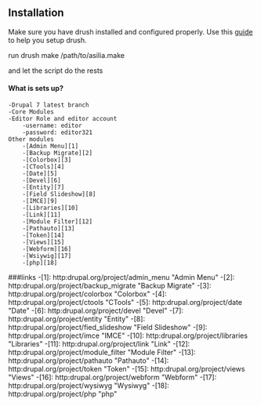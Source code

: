 ## Installation 

Make sure you have drush installed and configured properly. Use this [guide](http://drupalize.me/videos/what-drush) to help you setup drush.

run drush make /path/to/asilia.make 

and let the script do the rests

#### What is sets up?	
	-Drupal 7 latest branch
	-Core Modules
	-Editor Role and editor account 
		-username: editor
		-password: editor321
	Other modules
		-[Admin Menu][1]
		-[Backup Migrate][2]
		-[Colorbox][3]
		-[CTools][4]
		-[Date][5]
		-[Devel][6]
		-[Entity][7]
		-[Field Slideshow][8]
		-[IMCE][9]
		-[Libraries][10]
		-[Link][11]
		-[Module Filter][12]
		-[Pathauto][13]
		-[Token][14]
		-[Views][15]
		-[Webform][16]
		-[Wsiywig][17]
		-[php][18]


###links
	-[1]: http:drupal.org/project/admin_menu "Admin Menu"
	-[2]: http:drupal.org/project/backup_migrate "Backup Migrate"
	-[3]: http:drupal.org/project/colorbox "Colorbox"
	-[4]: http:drupal.org/project/ctools "CTools"
	-[5]: http:drupal.org/project/date "Date"
	-[6]: http:drupal.org/project/devel "Devel"
	-[7]: http:drupal.org/project/entity "Entity"
	-[8]: http:drupal.org/project/fied_slideshow "Field Slideshow"
	-[9]: http:drupal.org/project/imce "IMCE"
	-[10]: http:drupal.org/project/libraries "Libraries"
	-[11]: http:drupal.org/project/link "Link"
	-[12]: http:drupal.org/project/module_filter "Module Filter"
	-[13]: http:drupal.org/project/pathauto "Pathauto"
	-[14]: http:drupal.org/project/token "Token"
	-[15]: http:drupal.org/project/views "Views"
	-[16]: http:drupal.org/project/webform "Webform"
	-[17]: http:drupal.org/project/wysiwyg "Wysiwyg"
	-[18]: http:drupal.org/project/php "php"